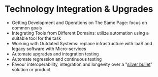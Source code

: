 # Technology Integration & Upgrades

* Getting Development and Operations on The Same Page: focus on common goals
* Integrating Tools from Different Domains: utilize automation using a suitable tool for the task
* Working with Outdated Systems: replace infrastructure with IaaS and legacy software with Micro-services
* Automate upgrades and integration testing
* Automate regression and continuous testing
* Favour interoperability, integration and longevity over a "[silver bullet](https://www.merriam-webster.com/dictionary/silver%20bullet)" solution or product



